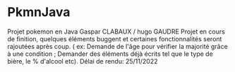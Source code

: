 # PkmnJava
Projet pokemon en Java
Gaspar CLABAUX / hugo GAUDRE
Projet en cours de finition, quelques éléments buggent et certaines fonctionnalités seront rajoutées après coup. ( ex: Demande de l'âge pour vérifier la majorité grâce à une condition ; Demander des éléments déjà écrits tel que le type de bière, le % d'alcool etc).
Délai de rendu: 25/11/2022

